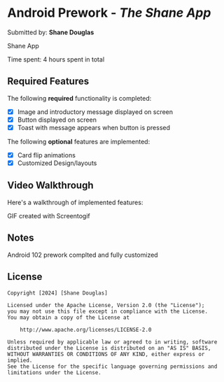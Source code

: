 # Android Prework - *The Shane App*

Submitted by: **Shane Douglas**

Shane App 

Time spent: 4 hours spent in total

## Required Features

The following **required** functionality is completed:

* [x] Image and introductory message displayed on screen
* [x] Button displayed on screen
* [x] Toast with message appears when button is pressed 

The following **optional** features are implemented:

* [x] Card flip animations
* [x] Customized Design/layouts

## Video Walkthrough

Here's a walkthrough of implemented features:



<!-- Replace this with whatever GIF tool you used! -->
GIF created with Screentogif  


## Notes

Android 102 prework complted and fully customized

## License

    Copyright [2024] [Shane Douglas]

    Licensed under the Apache License, Version 2.0 (the "License");
    you may not use this file except in compliance with the License.
    You may obtain a copy of the License at

        http://www.apache.org/licenses/LICENSE-2.0

    Unless required by applicable law or agreed to in writing, software
    distributed under the License is distributed on an "AS IS" BASIS,
    WITHOUT WARRANTIES OR CONDITIONS OF ANY KIND, either express or implied.
    See the License for the specific language governing permissions and
    limitations under the License.
